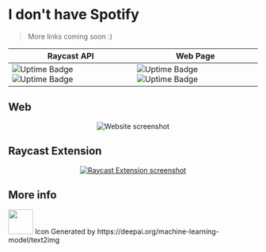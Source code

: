# I don't have Spotify

> More links coming soon :)

| Raycast API                                                                                                                                                                       | Web Page                                                                                                                                                                                        |
| --------------------------------------------------------------------------------------------------------------------------------------------------------------------------------- | ----------------------------------------------------------------------------------------------------------------------------------------------------------------------------------------------- |
| ![Uptime Badge](https://uptime.donado.co/api/badge/3/uptime/24?labelPrefix=API%20&labelSuffix=h) ![Uptime Badge](https://uptime.donado.co/api/badge/3/ping/24?labelPrefix=API%20) | ![Uptime Badge](https://uptime.donado.co/api/badge/2/uptime/24?labelPrefix=Web%20Page%20&labelSuffix=h) ![Uptime Badge](https://uptime.donado.co/api/badge/2/ping/24?labelPrefix=Web%20Page%20) |

## Web

<div align="center">
  <img alt="Website screenshot" src="https://user-images.githubusercontent.com/27580836/232951519-e536c69d-0207-4c40-806c-5772f62f1377.png">
</div>

## Raycast Extension

<a href="https://raycast.com/sjdonado/idonthavespotify" target="_blank">
  <div align="center">
    <img alt="Raycast Extension screenshot" src="https://user-images.githubusercontent.com/27580836/230833330-9759063b-04d4-4559-b3b2-859e4a13f947.png">
  </div>
</a>

## More info

<img width=50 src="https://user-images.githubusercontent.com/27580836/227801051-a71d389e-2510-4965-a23e-d7478fe28f13.jpeg"/>
Icon Generated by https://deepai.org/machine-learning-model/text2img

